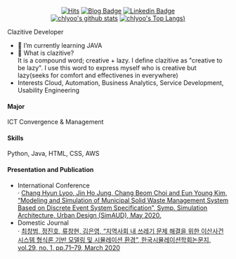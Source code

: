 <div align=center>
  
[![Hits](https://hits.seeyoufarm.com/api/count/incr/badge.svg?url=https%3A%2F%2Fgithub.com%2Fchlyoo&count_bg=%232798D7&title_bg=%23555555&icon=&icon_color=%23B22626&title=hits&edge_flat=false)](https://hits.seeyoufarm.com)
[![Blog Badge](https://img.shields.io/badge/-blog-brightgreen)](https://peterabbit.com/)
[![Linkedin Badge](https://img.shields.io/badge/-LinkedIn-blue?style=flat&logo=Linkedin&logoColor=white&link=https://www.linkedin.com/in/changhyun-lyoo-43b630155/)](https://www.linkedin.com/in/changhyun-lyoo-43b630155/)  
[![chlyoo's github stats](https://github-readme-stats.vercel.app/api?username=chlyoo&hide=stars&count_private=true&show_icons=true&include_all_commits=true&theme=vue-dark )](https://github.com/anuraghazra/github-readme-stats)
[![chlyoo's Top Langs](https://github-readme-stats.vercel.app/api/top-langs/?username=chlyoo&layout=compact&theme=vue-dark&hide=C,TCL&langs_count=8))](https://github.com/anuraghazra/github-readme-stats)
</div>  
Clazitive Developer  



- 🌱 I’m currently learning JAVA
- 🤔 What is clazitive?  
It is a compound word; creative + lazy. I define clazitive as "creative to be lazy".
I use this word to express myself who is creative but lazy(seeks for comfort and effectivenes in everywhere)
- Interests
Cloud, Automation, Business Analytics, Service Development, Usability Engineering

#### Major
ICT Convergence & Management

#### Skills  
  Python, Java, HTML, CSS, AWS

#### Presentation and Publication

- International Conference  
· [Chang Hyun Lyoo, Jin Ho Jung, Chang Beom Choi and Eun Young Kim, “Modeling and Simulation of Municipal Solid Waste Management System Based on Discrete Event System Specification”, Symp. Simulation Architecture, Urban Design (SimAUD), May 2020.](https://youtu.be/m2APLDS3nlI)
- Domestic Journal  
· [최창범, 정진호, 류창현, 김은영, “지역사회 내 쓰레기 문제 해결을 위한 이산사건시스템 형식론 기반 모델링 및 시뮬레이션 환경”, 한국시뮬레이션학회논문지, vol.29, no. 1, pp.71–79, March 2020](https://www.dbpia.co.kr/Journal/articleDetail?nodeId=NODE09322242)
<!--
- 🔭 I’m currently working on ...
- 👯 I’m looking to collaborate on ...
- 🤔 I’m looking for help with ...
- 💬 Ask me about ...
- 📫 How to reach me: ...
- 😄 Pronouns: ...
- ⚡ Fun fact: ...
-->
